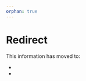 ```yaml
---
orphan: true
---
```


# Redirect

This information has moved to:

* [](configuration)
* [](getting_started)
